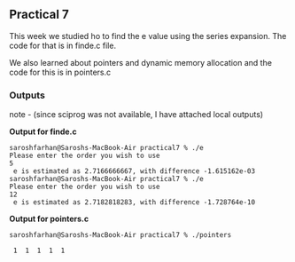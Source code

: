 ## Practical 7

This week we studied ho to find the e value using the series expansion.
The code for that is in finde.c file.

We also learned about pointers and dynamic memory allocation and the code for this is in pointers.c

### Outputs
note - (since sciprog was not available, I have attached local outputs)

**Output for finde.c**
```shell
saroshfarhan@Saroshs-MacBook-Air practical7 % ./e                 
Please enter the order you wish to use
5
 e is estimated as 2.7166666667, with difference -1.615162e-03 
saroshfarhan@Saroshs-MacBook-Air practical7 % ./e
Please enter the order you wish to use
12
 e is estimated as 2.7182818283, with difference -1.728764e-10 
```

**Output for pointers.c**
```shell
saroshfarhan@Saroshs-MacBook-Air practical7 % ./pointers                

 1  1  1  1  1 
```
